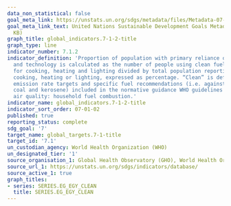 ```yaml
---
data_non_statistical: false
goal_meta_link: https://unstats.un.org/sdgs/metadata/files/Metadata-07-01-02.pdf
goal_meta_link_text: United Nations Sustainable Development Goals Metadata (PDF 232
  KB)
graph_title: global_indicators.7-1-2-title
graph_type: line
indicator_number: 7.1.2
indicator_definition: 'Proportion of population with primary reliance on clean fuels
  and technology is calculated as the number of people using clean fuels and technologies
  for cooking, heating and lighting divided by total population reporting that any
  cooking, heating or lighting, expressed as percentage. “Clean” is defined by the
  emission rate targets and specific fuel recommendations (i.e. against unprocessed
  coal and kerosene) included in the normative guidance WHO guidelines for indoor
  air quality: household fuel combustion.'
indicator_name: global_indicators.7-1-2-title
indicator_sort_order: 07-01-02
published: true
reporting_status: complete
sdg_goal: '7'
target_name: global_targets.7-1-title
target_id: '7.1'
un_custodian_agency: World Health Organization (WHO)
un_designated_tier: '1'
source_organisation_1: Global Health Observatory (GHO), World Health Organisation (WHO)
source_url_1: https://unstats.un.org/sdgs/indicators/database/
source_active_1: true
graph_titles:
- series: SERIES.EG_EGY_CLEAN
  title: SERIES.EG_EGY_CLEAN
---
```

